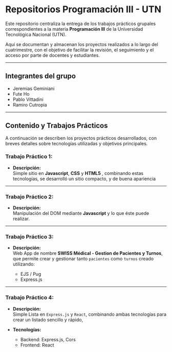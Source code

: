 # Repositorios Programación III - UTN

Este repositorio centraliza la entrega de los trabajos prácticos grupales correspondientes a la materia **Programación III** de la Universidad Tecnológica Nacional (UTN).

Aquí se documentan y almacenan los proyectos realizados a lo largo del cuatrimestre, con el objetivo de facilitar la revisión, el seguimiento y el acceso por parte de docentes y estudiantes.

---

## Integrantes del grupo

- Jeremias Geminiani
- Fute Ho
- Pablo Vittadini
- Ramiro Cutropia

---

## Contenido y Trabajos Prácticos

A continuación se describen los proyectos prácticos desarrollados, con breves detalles sobre tecnologías utilizadas y objetivos principales.

### Trabajo Práctico 1:

- **Descripción:**  
  Simple sitio en **Javascript**, **CSS** y **HTML5** , combinando estas tecnologías, se desarrolló un sitio compacto, y de buena apariencia

---

### Trabajo Práctico 2:

- **Descripción:**  
  Manipulación del DOM mediante **Javascript** y lo que éste puede realizar.

---

### Trabajo Práctico 3:

- **Descripción:**  
  Web App de nombre **SWISS Médical - Gestion de Pacientes y Turnos**, que permite crear y gestionar tanto `pacientes` como `turnos` creado utilizando:

  - EJS / Pug
  - Express.js

---

### Trabajo Práctico 4:

- **Descripción:**  
  Simple Lista en `Express.js` y `React`, combinando ambas tecnologías para crear un listado sencillo y rápido,

- **Tecnologías:**
  - Backend: Express.js, Cors
  - Frontend: React
